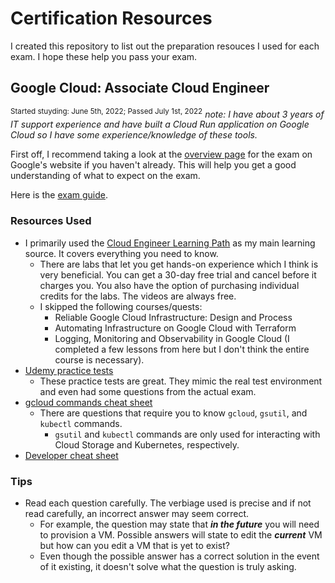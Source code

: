 # Certification Resources

I created this repository to list out the preparation resouces I used for each exam. I hope these help you pass your exam.

## Google Cloud: Associate Cloud Engineer
<sup>Started stuyding: June 5th, 2022; Passed July 1st, 2022</sup>
*note: I have about 3 years of IT support experience and have built a Cloud Run application on Google Cloud so I have some experience/knowledge of these tools.*

First off, I recommend taking a look at the [overview page](https://cloud.google.com/training/cloud-infrastructure#cloud-engineer-learning-path) for the exam on Google's website if you haven't already. This will help you get a good understanding of what to expect on the exam.

Here is the [exam guide](https://cloud.google.com/certification/guides/cloud-engineer).

### Resources Used
* I primarily used the [Cloud Engineer Learning Path](https://www.cloudskillsboost.google/paths/11) as my main learning source. It covers everything you need to know.
  * There are labs that let you get hands-on experience which I think is very beneficial. You can get a 30-day free trial and cancel before it charges you. You also have the option of purchasing individual credits for the labs. The videos are always free.
  * I skipped the following courses/quests:
    * Reliable Google Cloud Infrastructure: Design and Process
    * Automating Infrastructure on Google Cloud with Terraform
    * Logging, Monitoring and Observability in Google Cloud (I completed a few lessons from here but I don't think the entire course is necessary).
* [Udemy practice tests](https://www.udemy.com/course/google-certified-associate-cloud-engineer-practice-exams-gcp/)
  * These practice tests are great. They mimic the real test environment and even had some questions from the actual exam. 
* [gcloud commands cheat sheet](https://cloud.google.com/sdk/docs/images/gcloud-cheat-sheet.pdf)
  * There are questions that require you to know `gcloud`, `gsutil`, and `kubectl` commands.
    * `gsutil` and `kubectl` commands are only used for interacting with Cloud Storage and Kubernetes, respectively. 
* [Developer cheat sheet](https://googlecloudcheatsheet.withgoogle.com/)

### Tips
* Read each question carefully. The verbiage used is precise and if not read carefully, an incorrect answer may seem correct. 
  * For example, the question may state that _**in the future**_ you will need to provision a VM. Possible answers will state to edit the _**current**_ VM but how can you edit a VM that is yet to exist?
  * Even though the possible answer has a correct solution in the event of it existing, it doesn't solve what the question is truly asking.
